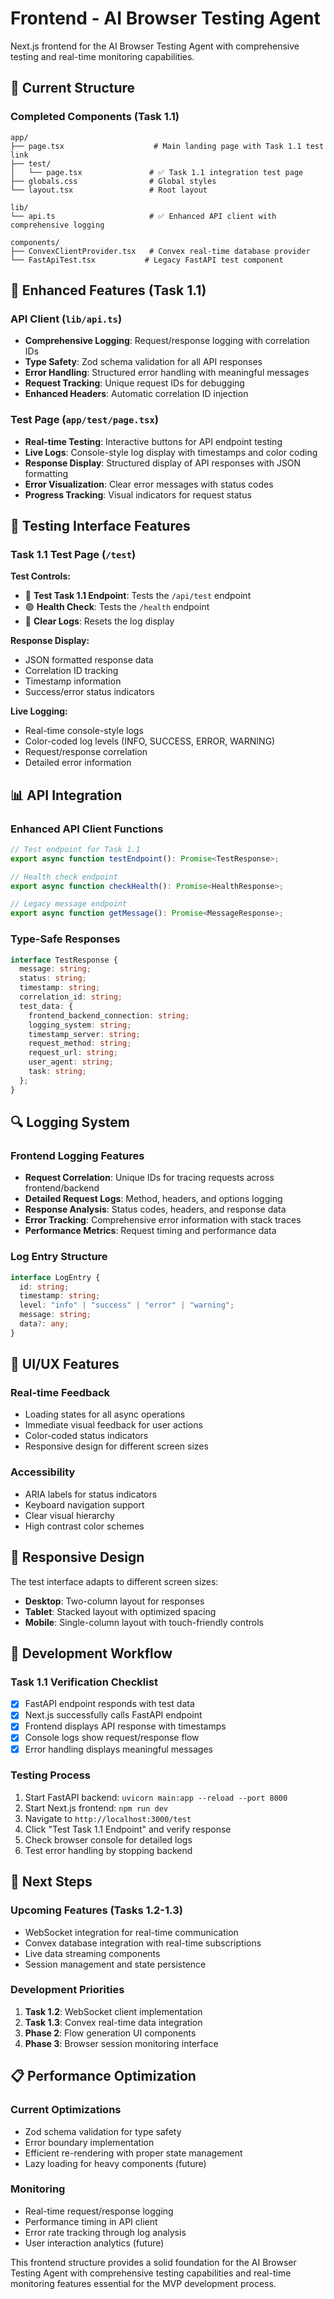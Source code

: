 # Frontend - AI Browser Testing Agent

Next.js frontend for the AI Browser Testing Agent with comprehensive testing and real-time monitoring capabilities.

## 📁 Current Structure

### Completed Components (Task 1.1)

```
app/
├── page.tsx                    # Main landing page with Task 1.1 test link
├── test/
│   └── page.tsx               # ✅ Task 1.1 integration test page
├── globals.css                # Global styles
└── layout.tsx                 # Root layout

lib/
└── api.ts                     # ✅ Enhanced API client with comprehensive logging

components/
├── ConvexClientProvider.tsx   # Convex real-time database provider
└── FastApiTest.tsx           # Legacy FastAPI test component
```

## 🔧 Enhanced Features (Task 1.1)

### API Client (`lib/api.ts`)

- **Comprehensive Logging**: Request/response logging with correlation IDs
- **Type Safety**: Zod schema validation for all API responses
- **Error Handling**: Structured error handling with meaningful messages
- **Request Tracking**: Unique request IDs for debugging
- **Enhanced Headers**: Automatic correlation ID injection

### Test Page (`app/test/page.tsx`)

- **Real-time Testing**: Interactive buttons for API endpoint testing
- **Live Logs**: Console-style log display with timestamps and color coding
- **Response Display**: Structured display of API responses with JSON formatting
- **Error Visualization**: Clear error messages with status codes
- **Progress Tracking**: Visual indicators for request status

## 🧪 Testing Interface Features

### Task 1.1 Test Page (`/test`)

**Test Controls:**

- 🔵 **Test Task 1.1 Endpoint**: Tests the `/api/test` endpoint
- 🟢 **Health Check**: Tests the `/health` endpoint
- 🔄 **Clear Logs**: Resets the log display

**Response Display:**

- JSON formatted response data
- Correlation ID tracking
- Timestamp information
- Success/error status indicators

**Live Logging:**

- Real-time console-style logs
- Color-coded log levels (INFO, SUCCESS, ERROR, WARNING)
- Request/response correlation
- Detailed error information

## 📊 API Integration

### Enhanced API Client Functions

```typescript
// Test endpoint for Task 1.1
export async function testEndpoint(): Promise<TestResponse>;

// Health check endpoint
export async function checkHealth(): Promise<HealthResponse>;

// Legacy message endpoint
export async function getMessage(): Promise<MessageResponse>;
```

### Type-Safe Responses

```typescript
interface TestResponse {
  message: string;
  status: string;
  timestamp: string;
  correlation_id: string;
  test_data: {
    frontend_backend_connection: string;
    logging_system: string;
    timestamp_server: string;
    request_method: string;
    request_url: string;
    user_agent: string;
    task: string;
  };
}
```

## 🔍 Logging System

### Frontend Logging Features

- **Request Correlation**: Unique IDs for tracing requests across frontend/backend
- **Detailed Request Logs**: Method, headers, and options logging
- **Response Analysis**: Status codes, headers, and response data
- **Error Tracking**: Comprehensive error information with stack traces
- **Performance Metrics**: Request timing and performance data

### Log Entry Structure

```typescript
interface LogEntry {
  id: string;
  timestamp: string;
  level: "info" | "success" | "error" | "warning";
  message: string;
  data?: any;
}
```

## 🎨 UI/UX Features

### Real-time Feedback

- Loading states for all async operations
- Immediate visual feedback for user actions
- Color-coded status indicators
- Responsive design for different screen sizes

### Accessibility

- ARIA labels for status indicators
- Keyboard navigation support
- Clear visual hierarchy
- High contrast color schemes

## 📱 Responsive Design

The test interface adapts to different screen sizes:

- **Desktop**: Two-column layout for responses
- **Tablet**: Stacked layout with optimized spacing
- **Mobile**: Single-column layout with touch-friendly controls

## 🔄 Development Workflow

### Task 1.1 Verification Checklist

- [x] FastAPI endpoint responds with test data
- [x] Next.js successfully calls FastAPI endpoint
- [x] Frontend displays API response with timestamps
- [x] Console logs show request/response flow
- [x] Error handling displays meaningful messages

### Testing Process

1. Start FastAPI backend: `uvicorn main:app --reload --port 8000`
2. Start Next.js frontend: `npm run dev`
3. Navigate to `http://localhost:3000/test`
4. Click "Test Task 1.1 Endpoint" and verify response
5. Check browser console for detailed logs
6. Test error handling by stopping backend

## 🚀 Next Steps

### Upcoming Features (Tasks 1.2-1.3)

- WebSocket integration for real-time communication
- Convex database integration with real-time subscriptions
- Live data streaming components
- Session management and state persistence

### Development Priorities

1. **Task 1.2**: WebSocket client implementation
2. **Task 1.3**: Convex real-time data integration
3. **Phase 2**: Flow generation UI components
4. **Phase 3**: Browser session monitoring interface

## 📋 Performance Optimization

### Current Optimizations

- Zod schema validation for type safety
- Error boundary implementation
- Efficient re-rendering with proper state management
- Lazy loading for heavy components (future)

### Monitoring

- Real-time request/response logging
- Performance timing in API client
- Error rate tracking through log analysis
- User interaction analytics (future)

This frontend structure provides a solid foundation for the AI Browser Testing Agent with comprehensive testing capabilities and real-time monitoring features essential for the MVP development process.

